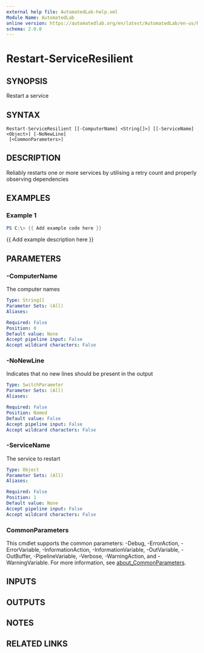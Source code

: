```yaml
---
external help file: AutomatedLab-help.xml
Module Name: AutomatedLab
online version: https://automatedlab.org/en/latest/AutomatedLab/en-us/Restart-ServiceResilient
schema: 2.0.0
---
```


# Restart-ServiceResilient

## SYNOPSIS
Restart a service

## SYNTAX

```
Restart-ServiceResilient [[-ComputerName] <String[]>] [[-ServiceName] <Object>] [-NoNewLine]
 [<CommonParameters>]
```

## DESCRIPTION
Reliably restarts one or more services by utilising a retry count and properly observing dependencies

## EXAMPLES

### Example 1
```powershell
PS C:\> {{ Add example code here }}
```

{{ Add example description here }}

## PARAMETERS

### -ComputerName
The computer names

```yaml
Type: String[]
Parameter Sets: (All)
Aliases:

Required: False
Position: 0
Default value: None
Accept pipeline input: False
Accept wildcard characters: False
```

### -NoNewLine
Indicates that no new lines should be present in the output

```yaml
Type: SwitchParameter
Parameter Sets: (All)
Aliases:

Required: False
Position: Named
Default value: False
Accept pipeline input: False
Accept wildcard characters: False
```

### -ServiceName
The service to restart

```yaml
Type: Object
Parameter Sets: (All)
Aliases:

Required: False
Position: 1
Default value: None
Accept pipeline input: False
Accept wildcard characters: False
```

### CommonParameters
This cmdlet supports the common parameters: -Debug, -ErrorAction, -ErrorVariable, -InformationAction, -InformationVariable, -OutVariable, -OutBuffer, -PipelineVariable, -Verbose, -WarningAction, and -WarningVariable. For more information, see [about_CommonParameters](http://go.microsoft.com/fwlink/?LinkID=113216).

## INPUTS

## OUTPUTS

## NOTES

## RELATED LINKS

